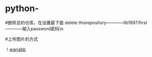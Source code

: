 # python-

#删除总的仓库，在设置最下面 delete thisrepository————llb1997/first————输入password密码\n

#上传图片的方式

！[wangbb](https://githubfast.com/32github32/use-github/blob/main/wang.png)
